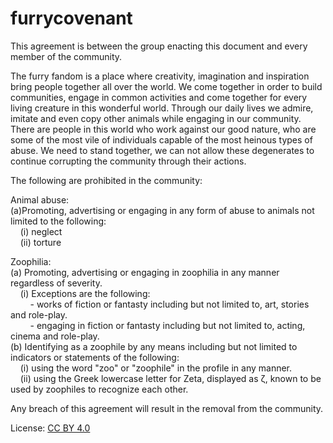# furrycovenant

This agreement is between the group enacting this document and every member of the community.

The furry fandom is a place where creativity, imagination and inspiration bring people together all over the world. We come together in order to build communities, engage in common activities and come together for every living creature in this wonderful world. Through our daily lives we admire, imitate and even copy other animals while engaging in our community. There are people in this world who work against our good nature, who are some of the most vile of individuals capable of the most heinous types of abuse. We need to stand together, we can not allow these degenerates to continue corrupting the community through their actions.

The following are prohibited in the community:

Animal abuse:<br>
(a)Promoting, advertising or engaging in any form of abuse to animals not limited to the following:<br>
&nbsp;&nbsp;&nbsp;&nbsp;(i) neglect<br>
&nbsp;&nbsp;&nbsp;&nbsp;(ii) torture<br>

Zoophilia:<br>
(a) Promoting, advertising or engaging in zoophilia in any manner regardless of severity.<br>
&nbsp;&nbsp;&nbsp;&nbsp;(i) Exceptions are the following:<br>
&nbsp;&nbsp;&nbsp;&nbsp;&nbsp;&nbsp;&nbsp;&nbsp;- works of fiction or fantasty including but not limited to, art, stories and role-play.<br>
&nbsp;&nbsp;&nbsp;&nbsp;&nbsp;&nbsp;&nbsp;&nbsp;- engaging in fiction or fantasty including but not limited to, acting, cinema and role-play.<br>
(b) Identifying as a zoophile by any means including but not limited to indicators or statements of the following:<br>
&nbsp;&nbsp;&nbsp;&nbsp;(i) using the word "zoo" or "zoophile" in the profile in any manner.<br>
&nbsp;&nbsp;&nbsp;&nbsp;(ii) using the Greek lowercase letter for Zeta, displayed as ζ, known to be used by zoophiles to recognize each other.

Any breach of this agreement will result in the removal from the community.

License: [CC BY 4.0](https://creativecommons.org/licenses/by/4.0/)
